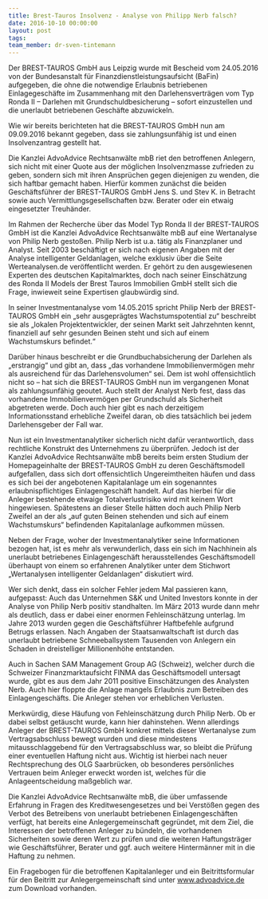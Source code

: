 ```yaml
---
title: Brest-Tauros Insolvenz - Analyse von Philipp Nerb falsch?
date: 2016-10-10 00:00:00
layout: post
tags:
team_member: dr-sven-tintemann
---
```



Der BREST-TAUROS GmbH aus Leipzig wurde mit Bescheid vom 24.05.2016 von der Bundesanstalt f&uuml;r Finanzdienstleistungsaufsicht (BaFin) aufgegeben, die ohne die notwendige Erlaubnis betriebenen Einlagegesch&auml;fte im Zusammenhang mit den Darlehensvertr&auml;gen vom Typ Ronda II – Darlehen mit Grundschuldbesicherung – sofort einzustellen und die unerlaubt betriebenen Gesch&auml;fte abzuwickeln.

Wie wir bereits berichteten hat die BREST-TAUROS GmbH nun am 09.09.2016 bekannt gegeben, dass sie zahlungsunf&auml;hig ist und einen Insolvenzantrag gestellt hat.

Die Kanzlei AdvoAdvice Rechtsanw&auml;lte mbB riet den betroffenen Anlegern, sich nicht mit einer Quote aus der m&ouml;glichen Insolvenzmasse zufrieden zu geben, sondern sich mit ihren Anspr&uuml;chen gegen diejenigen zu wenden, die sich haftbar gemacht haben. Hierf&uuml;r kommen zun&auml;chst die beiden Gesch&auml;ftsf&uuml;hrer der BREST-TAUROS GmbH Jens S. und Stev K. in Betracht sowie auch Vermittlungsgesellschaften bzw. Berater oder ein etwaig eingesetzter Treuh&auml;nder.

Im Rahmen der Recherche &uuml;ber das Model Typ Ronda II der BREST-TAUROS GmbH ist die Kanzlei AdvoAdvice Rechtsanw&auml;lte mbB auf eine Wertanalyse von Philip Nerb gesto&szlig;en. Philip Nerb ist u.a. t&auml;tig als Finanzplaner und Analyst. Seit 2003 besch&auml;ftigt er sich nach eigenen Angaben mit der Analyse intelligenter Geldanlagen, welche exklusiv &uuml;ber die Seite Werteanalysen.de ver&ouml;ffentlicht werden. Er geh&ouml;rt zu den ausgewiesenen Experten des deutschen Kapitalmarktes, doch nach seiner Einsch&auml;tzung des Ronda II Models der Brest Tauros Immobilien GmbH stellt sich die Frage, inwieweit seine Expertisen glaubw&uuml;rdig sind.

In seiner Investmentanalyse vom 14.05.2015 spricht Philip Nerb der BREST-TAUROS GmbH ein „sehr ausgepr&auml;gtes Wachstumspotential zu“ beschreibt sie als „lokalen Projektentwickler, der seinen Markt seit Jahrzehnten kennt, finanziell auf sehr gesunden Beinen steht und sich auf einem Wachstumskurs befindet.“

Dar&uuml;ber hinaus beschreibt er die Grundbuchabsicherung der Darlehen als „erstrangig“ und gibt an, dass „das vorhandene Immobilienverm&ouml;gen mehr als ausreichend f&uuml;r das Darlehensvolumen“ sei. Dem ist wohl offensichtlich nicht so – hat sich die BREST-TAUROS GmbH nun im vergangenen Monat als zahlungsunf&auml;hig geoutet. Auch stellt der Analyst Nerb fest, dass das vorhandene Immobilienverm&ouml;gen per Grundschuld als Sicherheit abgetreten werde. Doch auch hier gibt es nach derzeitigem Informationsstand erhebliche Zweifel daran, ob dies tats&auml;chlich bei jedem Darlehensgeber der Fall war.

Nun ist ein Investmentanalytiker sicherlich nicht daf&uuml;r verantwortlich, dass rechtliche Konstrukt des Unternehmens zu &uuml;berpr&uuml;fen. Jedoch ist der Kanzlei AdvoAdvice Rechtsanw&auml;lte mbB bereits beim ersten Studium der Homepageinhalte der BREST-TAUROS GmbH zu deren Gesch&auml;ftsmodell aufgefallen, dass sich dort offensichtlich Ungereimtheiten h&auml;ufen und dass es sich bei der angebotenen Kapitalanlage um ein sogenanntes erlaubnispflichtiges Einlagengesch&auml;ft handelt. Auf das hierbei f&uuml;r die Anleger bestehende etwaige Totalverlustrisiko wird mit keinem Wort hingewiesen. Sp&auml;testens an dieser Stelle h&auml;tten doch auch Philip Nerb Zweifel an der als „auf guten Beinen stehenden und sich auf einem Wachstumskurs“ befindenden Kapitalanlage aufkommen m&uuml;ssen.

Neben der Frage, woher der Investmentanalytiker seine Informationen bezogen hat, ist es mehr als verwunderlich, dass ein sich im Nachhinein als unerlaubt betriebenes Einlagengesch&auml;ft herausstellendes Gesch&auml;ftsmodell &uuml;berhaupt von einem so erfahrenen Analytiker unter dem Stichwort „Wertanalysen intelligenter Geldanlagen“ diskutiert wird.

Wer sich denkt, dass ein solcher Fehler jedem Mal passieren kann, aufgepasst: Auch das Unternehmen S&K und United Investors konnte in der Analyse von Philip Nerb positiv standhalten. Im M&auml;rz 2013 wurde dann mehr als deutlich, dass er dabei einer enormen Fehleinsch&auml;tzung unterlag. Im Jahre 2013 wurden gegen die Gesch&auml;ftsf&uuml;hrer Haftbefehle aufgrund Betrugs erlassen. Nach Angaben der Staatsanwaltschaft ist durch das unerlaubt betriebene Schneeballsystem Tausenden von Anlegern ein Schaden in dreistelliger Millionenh&ouml;he entstanden.

Auch in Sachen SAM Management Group AG (Schweiz), welcher durch die Schweizer Finanzmarktaufsicht FINMA das Gesch&auml;ftsmodell untersagt wurde, gibt es aus dem Jahr 2011 positive Einsch&auml;tzungen des Analysten Nerb. Auch hier floppte die Anlage mangels Erlaubnis zum Betreiben des Einlagengesch&auml;fts. Die Anleger stehen vor erheblichen Verlusten.

Merkw&uuml;rdig, diese H&auml;ufung von Fehleinsch&auml;tzung durch Philip Nerb. Ob er dabei selbst get&auml;uscht wurde, kann hier dahinstehen. Wenn allerdings Anleger der BREST-TAUROS GmbH konkret mittels dieser Wertanalyse zum Vertragsabschluss bewegt wurden und diese mindestens mitausschlaggebend f&uuml;r den Vertragsabschluss war, so bleibt die Pr&uuml;fung einer eventuellen Haftung nicht aus. Wichtig ist hierbei nach neuer Rechtsprechung des OLG Saarbr&uuml;cken, ob besonderes pers&ouml;nliches Vertrauen beim Anleger erweckt worden ist, welches f&uuml;r die Anlageentscheidung ma&szlig;geblich war.

Die Kanzlei AdvoAdvice Rechtsanw&auml;lte mbB, die &uuml;ber umfassende Erfahrung in Fragen des Kreditwesengesetzes und bei Verst&ouml;&szlig;en gegen des Verbot des Betreibens von unerlaubt betriebenen Einlagengesch&auml;ften verf&uuml;gt, hat bereits eine Anlegergemeinschaft gegr&uuml;ndet, mit dem Ziel, die Interessen der betroffenen Anleger zu b&uuml;ndeln, die vorhandenen Sicherheiten sowie deren Wert zu pr&uuml;fen und die weiteren Haftungstr&auml;ger wie Gesch&auml;ftsf&uuml;hrer, Berater und ggf. auch weitere Hinterm&auml;nner mit in die Haftung zu nehmen.

Ein Fragebogen f&uuml;r die betroffenen Kapitalanleger und ein Beitrittsformular f&uuml;r den Beitritt zur Anlegergemeinschaft sind unter www.advoadvice.de zum Download vorhanden.